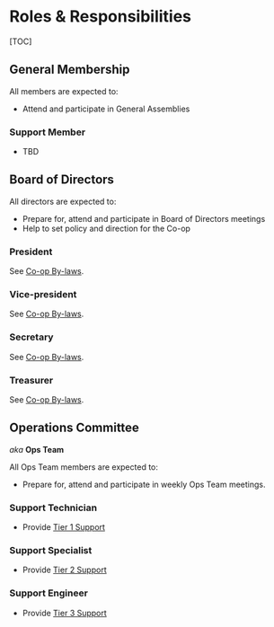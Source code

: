 Roles & Responsibilities
========================

[TOC]

General Membership
------------------

All members are expected to:

* Attend and participate in General Assemblies

### Support Member

* TBD


Board of Directors
------------------

All directors are expected to:

* Prepare for, attend and participate in Board of Directors meetings
* Help to set policy and direction for the Co-op

### President

See [Co-op By-laws](http://aegir.coop/by-laws/by-law1/#61-president).

### Vice-president

See [Co-op By-laws](http://aegir.coop/by-laws/by-law1/#61-president).

### Secretary

See [Co-op By-laws](http://aegir.coop/by-laws/by-law1/#61-president).

### Treasurer

See [Co-op By-laws](http://aegir.coop/by-laws/by-law1/#61-president).



Operations Committee
--------------------

*aka* **Ops Team**

All Ops Team members are expected to:

* Prepare for, attend and participate in weekly Ops Team meetings.

### Support Technician
   
* Provide [Tier 1 Support](/services/support.md#tier-1)

### Support Specialist

* Provide [Tier 2 Support](/services/support.md#tier-1)

### Support Engineer
 
* Provide [Tier 3 Support](/services/support.md#tier-1)
